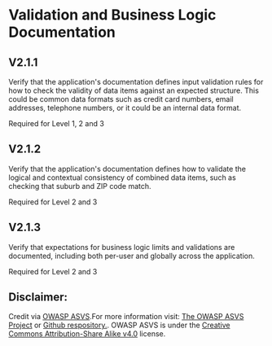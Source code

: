 #  Validation and Business Logic Documentation
## V2.1.1

Verify that the application's documentation defines input validation rules for how to check the validity of data items against an expected structure. This could be common data formats such as credit card numbers, email addresses, telephone numbers, or it could be an internal data format.

Required for Level 1, 2 and 3

## V2.1.2

Verify that the application's documentation defines how to validate the logical and contextual consistency of combined data items, such as checking that suburb and ZIP code match.

Required for Level 2 and 3

## V2.1.3

Verify that expectations for business logic limits and validations are documented, including both per-user and globally across the application.

Required for Level 2 and 3

## Disclaimer:

Credit via [OWASP ASVS](https://owasp.org/www-project-application-security-verification-standard/).For more information visit: [The OWASP ASVS Project](https://owasp.org/www-project-application-security-verification-standard/) or [Github respository.](https://github.com/OWASP/ASVS). OWASP ASVS is under the [Creative Commons Attribution-Share Alike v4.0](https://github.com/OWASP/ASVS/blob/v5.0.0/LICENSE.md) license.

